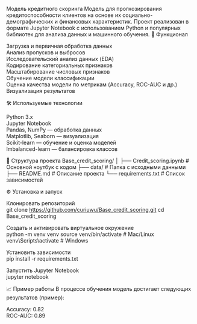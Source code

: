 Модель кредитного скоринга
Модель для прогнозирования кредитоспособности клиентов на основе их социально-демографических и финансовых характеристик. Проект реализован в формате Jupyter Notebook с использованием Python и популярных библиотек для анализа данных и машинного обучения.
🚀 Функционал

Загрузка и первичная обработка данных  
Анализ пропусков и выбросов  
Исследовательский анализ данных (EDA)  
Кодирование категориальных признаков  
Масштабирование числовых признаков  
Обучение модели классификации  
Оценка качества модели по метрикам (Accuracy, ROC-AUC и др.)  
Визуализация результатов

🛠 Используемые технологии

Python 3.x  
Jupyter Notebook  
Pandas, NumPy — обработка данных  
Matplotlib, Seaborn — визуализация  
Scikit-learn — обучение и оценка моделей  
Imbalanced-learn — балансировка классов

📂 Структура проекта
Base_credit_scoring/
│
├── Credit_scoring.ipynb      # Основной ноутбук с кодом
├── data/                     # Папка с исходными данными
├── README.md                 # Описание проекта
└── requirements.txt          # Список зависимостей

⚙ Установка и запуск

Клонировать репозиторий  
git clone https://github.com/curiuwu/Base_credit_scoring.git
cd Base_credit_scoring


Создать и активировать виртуальное окружение  
python -m venv venv
source venv/bin/activate   # Mac/Linux
venv\Scripts\activate      # Windows


Установить зависимости  
pip install -r requirements.txt


Запустить Jupyter Notebook  
jupyter notebook



📈 Пример работы
В процессе обучения модель достигает следующих результатов (пример):  

Accuracy: $0.82$  
ROC-AUC: $0.89$
